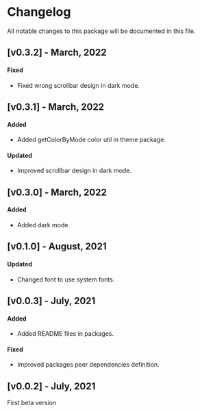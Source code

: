 # Changelog

All notable changes to this package will be documented in this file.

## [v0.3.2] - March, 2022

#### Fixed

- Fixed wrong scrollbar design in dark mode.

## [v0.3.1] - March, 2022

#### Added

- Added getColorByMode color util in theme package.

#### Updated

- Improved scrollbar design in dark mode.

## [v0.3.0] - March, 2022

#### Added

- Added dark mode.

## [v0.1.0] - August, 2021

#### Updated

- Changed font to use system fonts.

## [v0.0.3] - July, 2021

#### Added

- Added README files in packages.

#### Fixed

- Improved packages peer dependencies definition.

## [v0.0.2] - July, 2021

First beta version
